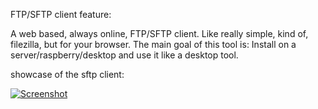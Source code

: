 FTP/SFTP client feature:

A web based, always online, FTP/SFTP client. Like really simple, kind of, filezilla, but for your browser. The main goal of this tool is: Install on a server/raspberry/desktop and use it like a desktop tool.

showcase of the sftp client:

[![Screenshot](https://brainfoolong.github.io/web-ftp-client/images/web-ftp.png?2)](http://imgur.com/7xQLoXp)